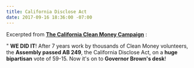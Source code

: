 ```yaml
---
title: California Disclose Act
date: 2017-09-16 18:36:00 -07:00
---
```


Excerpted from [**The California Clean Money Campaign**](http://www.caclean.org/) :

"   **WE DID IT**! After 7 years work by thousands of Clean Money volunteers, the **Assembly passed AB 249**, the California Disclose Act, on a **huge bipartisan** vote of 59-15. Now it's on to **Governor Brown's desk**!




